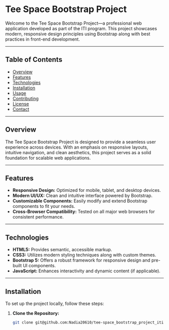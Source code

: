 
# Tee Space Bootstrap Project

Welcome to the Tee Space Bootstrap Project—a professional web application developed as part of the ITI program. This project showcases modern, responsive design principles using Bootstrap along with best practices in front-end development.

---

## Table of Contents

- [Overview](#overview)
- [Features](#features)
- [Technologies](#technologies)
- [Installation](#installation)
- [Usage](#usage)
- [Contributing](#contributing)
- [License](#license)
- [Contact](#contact)

---

## Overview

The Tee Space Bootstrap Project is designed to provide a seamless user experience across devices. With an emphasis on responsive layouts, intuitive navigation, and clean aesthetics, this project serves as a solid foundation for scalable web applications.

---

## Features

- **Responsive Design:** Optimized for mobile, tablet, and desktop devices.
- **Modern UI/UX:** Clean and intuitive interface powered by Bootstrap.
- **Customizable Components:** Easily modify and extend Bootstrap components to fit your needs.
- **Cross-Browser Compatibility:** Tested on all major web browsers for consistent performance.

---

## Technologies

- **HTML5:** Provides semantic, accessible markup.
- **CSS3:** Utilizes modern styling techniques along with custom themes.
- **Bootstrap 5:** Offers a robust framework for responsive design and pre-built UI components.
- **JavaScript:** Enhances interactivity and dynamic content (if applicable).

---

## Installation

To set up the project locally, follow these steps:

1. **Clone the Repository:**

   ```bash
   git clone git@github.com:Nadia20610/tee-space_bootstrap_project_iti.git
